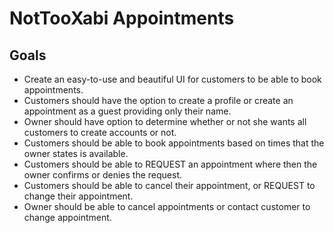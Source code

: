 # NotTooXabi Appointments

## Goals
* Create an easy-to-use and beautiful UI for customers to be able to book appointments.
* Customers should have the option to create a profile or create an appointment as a guest providing only their name. 
* Owner should have option to determine whether or not she wants all customers to create accounts or not.
* Customers should be able to book appointments based on times that the owner states is available. 
* Customers should be able to REQUEST an appointment where then the owner confirms or denies the request. 
* Customers should be able to cancel their appointment, or REQUEST to change their appointment.
* Owner should be able to cancel appointments or contact customer to change appointment.
